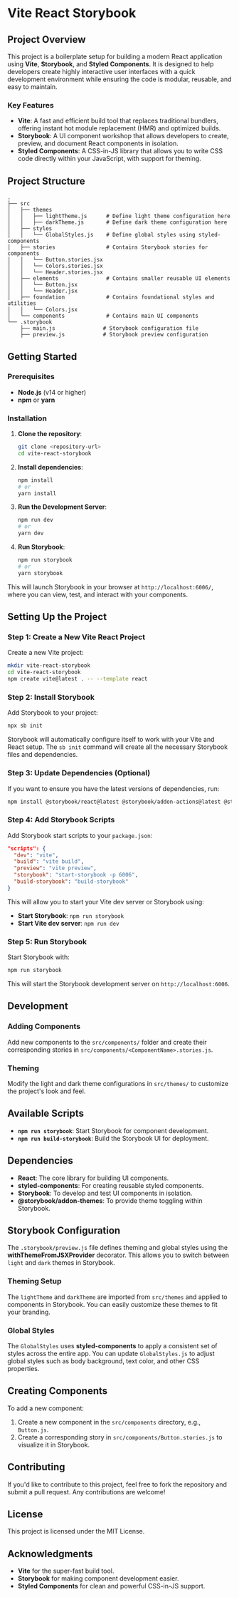 # Vite React Storybook

## Project Overview

This project is a boilerplate setup for building a modern React application using **Vite**, **Storybook**, and **Styled Components**. It is designed to help developers create highly interactive user interfaces with a quick development environment while ensuring the code is modular, reusable, and easy to maintain.

### Key Features

- **Vite**: A fast and efficient build tool that replaces traditional bundlers, offering instant hot module replacement (HMR) and optimized builds.
- **Storybook**: A UI component workshop that allows developers to create, preview, and document React components in isolation.
- **Styled Components**: A CSS-in-JS library that allows you to write CSS code directly within your JavaScript, with support for theming.

## Project Structure

```
.
├── src
│   ├── themes
│   │   ├── lightTheme.js      # Define light theme configuration here
│   │   ├── darkTheme.js       # Define dark theme configuration here
│   ├── styles
│   │   └── GlobalStyles.js    # Define global styles using styled-components
│   ├── stories                # Contains Storybook stories for components
│   │   └── Button.stories.jsx
│   │   └── Colors.stories.jsx
│   │   └── Header.stories.jsx    
│   ├── elements               # Contains smaller reusable UI elements
│   │   └── Button.jsx    
│   │   └── Header.jsx    
│   ├── foundation             # Contains foundational styles and utilities
│   │   └── Colors.jsx    
│   └── components             # Contains main UI components
└── .storybook
    ├── main.js               # Storybook configuration file
    ├── preview.js            # Storybook preview configuration
```

## Getting Started

### Prerequisites

- **Node.js** (v14 or higher)
- **npm** or **yarn**

### Installation

1. **Clone the repository**:

   ```bash
   git clone <repository-url>
   cd vite-react-storybook
   ```

2. **Install dependencies**:

   ```bash
   npm install
   # or
   yarn install
   ```

3. **Run the Development Server**:

   ```bash
   npm run dev
   # or
   yarn dev
   ```

4. **Run Storybook**:

   ```bash
   npm run storybook
   # or
   yarn storybook
   ```

This will launch Storybook in your browser at `http://localhost:6006/`, where you can view, test, and interact with your components.

## Setting Up the Project

### Step 1: Create a New Vite React Project

Create a new Vite project:

```bash
mkdir vite-react-storybook
cd vite-react-storybook
npm create vite@latest . -- --template react
```

### Step 2: Install Storybook

Add Storybook to your project:

```bash
npx sb init
```

Storybook will automatically configure itself to work with your Vite and React setup. The `sb init` command will create all the necessary Storybook files and dependencies.

### Step 3: Update Dependencies (Optional)

If you want to ensure you have the latest versions of dependencies, run:

```bash
npm install @storybook/react@latest @storybook/addon-actions@latest @storybook/addon-essentials@latest @storybook/addon-links@latest
```

### Step 4: Add Storybook Scripts

Add Storybook start scripts to your `package.json`:

```json
"scripts": {
  "dev": "vite",
  "build": "vite build",
  "preview": "vite preview",
  "storybook": "start-storybook -p 6006",
  "build-storybook": "build-storybook"
}
```

This will allow you to start your Vite dev server or Storybook using:

- **Start Storybook**: `npm run storybook`
- **Start Vite dev server**: `npm run dev`

### Step 5: Run Storybook

Start Storybook with:

```bash
npm run storybook
```

This will start the Storybook development server on `http://localhost:6006`.

## Development

### Adding Components

Add new components to the `src/components/` folder and create their corresponding stories in `src/components/<ComponentName>.stories.js`.

### Theming

Modify the light and dark theme configurations in `src/themes/` to customize the project's look and feel.

## Available Scripts

- **`npm run storybook`**: Start Storybook for component development.
- **`npm run build-storybook`**: Build the Storybook UI for deployment.

## Dependencies

- **React**: The core library for building UI components.
- **styled-components**: For creating reusable styled components.
- **Storybook**: To develop and test UI components in isolation.
- **@storybook/addon-themes**: To provide theme toggling within Storybook.

## Storybook Configuration

The `.storybook/preview.js` file defines theming and global styles using the **withThemeFromJSXProvider** decorator. This allows you to switch between `light` and `dark` themes in Storybook.

### Theming Setup

The `lightTheme` and `darkTheme` are imported from `src/themes` and applied to components in Storybook. You can easily customize these themes to fit your branding.

### Global Styles

The `GlobalStyles` uses **styled-components** to apply a consistent set of styles across the entire app. You can update `GlobalStyles.js` to adjust global styles such as body background, text color, and other CSS properties.

## Creating Components

To add a new component:

1. Create a new component in the `src/components` directory, e.g., `Button.js`.
2. Create a corresponding story in `src/components/Button.stories.js` to visualize it in Storybook.

## Contributing

If you'd like to contribute to this project, feel free to fork the repository and submit a pull request. Any contributions are welcome!

## License

This project is licensed under the MIT License.

## Acknowledgments

- **Vite** for the super-fast build tool.
- **Storybook** for making component development easier.
- **Styled Components** for clean and powerful CSS-in-JS support.
